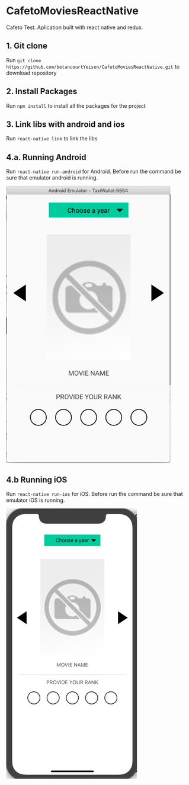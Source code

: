 # CafetoMoviesReactNative
Cafeto Test. Aplication built with react native and redux.

## 1. Git clone

Run `git clone https://github.com/betancourtYeison/CafetoMoviesReactNative.git` to download repository

## 2. Install Packages

Run `npm install` to install all the packages for the project

## 3. Link libs with android and ios

Run `react-native link` to link the libs

## 4.a. Running Android

Run `react-native run-android` for Android. Before run the command be sure that emulator android is running.

![GitHub Logo](/images/android.png)

## 4.b Running iOS

Run `react-native run-ios` for iOS. Before run the command be sure that emulator iOS is running.

![GitHub Logo](/images/ios.png)
